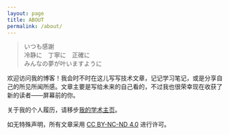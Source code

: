 ```yaml
---
layout: page
title: ABOUT
permalink: /about/
---
```


> いつも感謝  
> 冷静に　丁寧に　正確に  
> みんなの夢が叶いますように

欢迎访问我的博客！我会时不时在这儿写写技术文章，记记学习笔记，或是分享自己的所见所闻所感。文章主要是写给未来的自己看的，不过我也很荣幸现在收获了新的读者——屏幕前的你。

关于我的个人履历，请移步[我的学术主页](//yzsun.me)。

如无特殊声明，所有文章采用 [CC BY-NC-ND 4.0](https://creativecommons.org/licenses/by-nc-nd/4.0/deed.zh) 进行许可。
